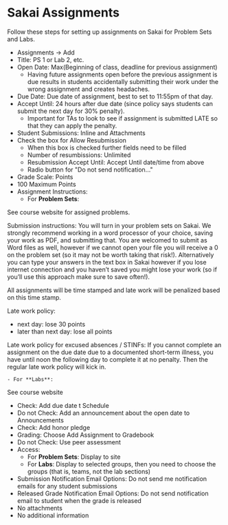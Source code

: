 Sakai Assignments
===========================

Follow these steps for setting up assignments on Sakai for Problem Sets and Labs.

- Assignments -> Add
- Title: PS 1 or Lab 2, etc.
- Open Date: Max(Beginning of class, deadline for previous assignment)
    - Having future assignments open before the previous assignment is due results in students accidentally submitting their work under the wrong assignment and creates headaches.
- Due Date: Due date of assignment, best to set to 11:55pm of that day.
- Accept Until: 24 hours after due date (since policy says students can submit the next day for 30% penalty).
    - Important for TAs to look to see if assignment is submitted LATE so that they can apply the penalty.
- Student Submissions: Inline and Attachments
- Check the box for Allow Resubmission
    - When this box is checked further fields need to be filled
    - Number of resumbissions: Unlimited
    - Resubmission Accept Until: Accept Until date/time from above
    - Radio button for "Do not send notification..."
- Grade Scale: Points
- 100 Maximum Points
- Assignment Instructions:
    - For **Problem Sets**:

See course website for assigned problems.

Submission instructions: You will turn in your problem sets on Sakai. We strongly recommend working in a word processor of your choice, saving your work as PDF, and submitting that. You are welcomed to submit as Word files as well, however if we cannot open your file you will receive a 0 on the problem set (so it may not be worth taking that risk!). Alternatively you can type your answers in the text box in Sakai however if you lose internet connection and you haven’t saved you might lose your work (so if you’ll use this approach make sure to save often!).

All assignments will be time stamped and late work will be penalized based on this time stamp.

Late work policy:

- next day: lose 30 points
- later than next day: lose all points

Late work policy for excused absences / STINFs: If you cannot complete an assignment on the due date due to a documented short-term illness, you have until noon the following day to complete it at no penalty. Then the regular late work policy will kick in.

    - For **Labs**: 

See course website

- Check: Add due date t Schedule
- Do not Check: Add an announcement about the open date to Announcements
- Check: Add honor pledge
- Grading: Choose Add Assignment to Gradebook
- Do not Check: Use peer assessment
- Access:
    - For **Problem Sets**: Display to site
    - For **Labs**: Display to selected groups, then you need to choose the groups (that is, teams, not the lab sections)
- Submission Notification Email Options: Do not send me notification emails for any student submissions
- Released Grade Notification Email Options: Do not send notification email to student when the grade is released
- No attachments
- No additional information
